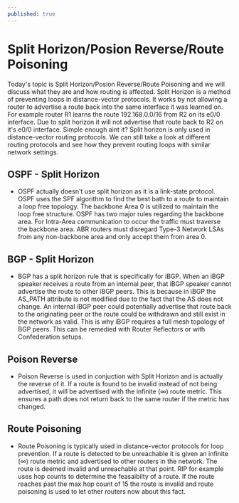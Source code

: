 ```yaml
---
published: true
---
```

# **Split Horizon/Posion Reverse/Route Poisoning**

Today's topic is Split Horizon/Posion Reverse/Route Poisoning and we will discuss what they are and how routing is affected. Split Horizon is a method of preventing loops in distance-vector protocols. It works by not allowing a router to advertise a route back into the same interface it was learned on. For example router R1 learns the route 192.168.0.0/16 from R2 on its e0/0 interface. Due to split horizon it will not advertise that route back to R2 on it's e0/0 interface. Simple enough aint it? Split horizon is only used in distance-vector routing protocols. We can still take a look at different routing protocols and see how they prevent routing loops with similar network settings.

## OSPF - Split Horizon

- OSPF actually doesn't use split horizon as it is a link-state protocol. OSPF uses the SPF algorithm to find the best bath to a route to maintain a loop free topology. The backbone Area 0 is utilized to maintain the loop free structure. OSPF has two major rules regarding the backbone area. For Intra-Area communication to occur the traffic must traverse the backbone area. ABR routers must disregard Type-3 Network LSAs from any non-backbone area and only accept them from area 0.

## BGP - Split Horizon

- BGP has a split horizon rule that is specifically for iBGP. When an iBGP speaker receives a route from an internal peer, that iBGP speaker cannot advertise the route to other iBGP peers. This is because in iBGP the AS_PATH attribute is not modified due to the fact that the AS does not change. An internal iBGP peer could potentially advertise that route back to the originating peer or the route could be withdrawn and still exist in the network as valid. This is why iBGP requires a full mesh topology of BGP peers. This can be remedied with Router Reflectors or with Confederation setups.

## Poison Reverse

- Poison Reverse is used in conjuction with Split Horizon and is actually the reverse of it. If a route is found to be invalid instead of not being advertised, it will be advertised with the infinite (∞) route metric. This ensures a path does not return back to the same router if the metric has changed.

## Route Poisoning

- Route Poisoning is typically used in distance-vector protocols for loop prevention. If a route is detected to be unreachable it is given an infinite (∞) route metric and advertised to other routers in the network. The route is deemed invalid and unreachable at that point. RIP for example uses hop counts to determine the feasaibilty of a route. If the route reaches past the max hop count of 15 the route is invalid and route poisoning is used to let other routers now about this fact.